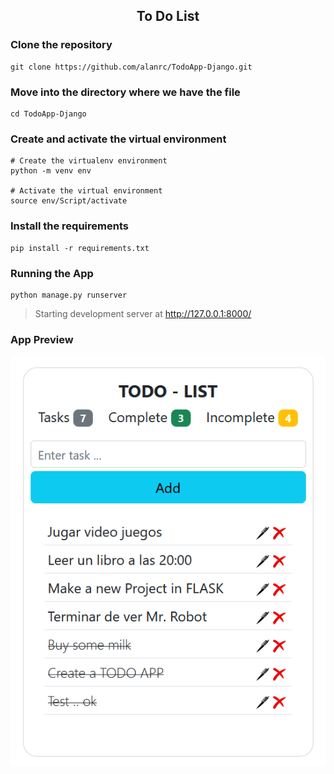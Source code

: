 <div style="text-align: center">

## To Do List

</div>

### Clone the repository

```
git clone https://github.com/alanrc/TodoApp-Django.git
```

### Move into the directory where we have the file

```
cd TodoApp-Django
```

### Create and activate the virtual environment

```
# Create the virtualenv environment
python -m venv env

# Activate the virtual environment
source env/Script/activate
```

### Install the requirements

```
pip install -r requirements.txt
```

### Running the App

```
python manage.py runserver
```

> Starting development server at http://127.0.0.1:8000/

### App Preview

<img src="static/images/TodoAPP.png">
